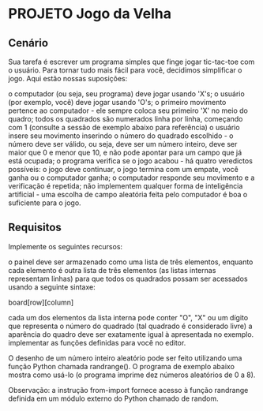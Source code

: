 # PROJETO  Jogo da Velha
## Cenário
Sua tarefa é escrever um programa simples que finge jogar tic-tac-toe com o usuário. Para tornar tudo mais fácil para você, decidimos simplificar o jogo. Aqui estão nossas suposições:

o computador (ou seja, seu programa) deve jogar usando 'X's;
o usuário (por exemplo, você) deve jogar usando 'O's;
o primeiro movimento pertence ao computador - ele sempre coloca seu primeiro 'X' no meio do quadro;
todos os quadrados são numerados linha por linha, começando com 1 (consulte a sessão de exemplo abaixo para referência)
o usuário insere seu movimento inserindo o número do quadrado escolhido - o número deve ser válido, ou seja, deve ser um número inteiro, deve ser maior que 0 e menor que 10, e não pode apontar para um campo que já está ocupada;
o programa verifica se o jogo acabou - há quatro veredictos possíveis: o jogo deve continuar, o jogo termina com um empate, você ganha ou o computador ganha;
o computador responde seu movimento e a verificação é repetida;
não implementem qualquer forma de inteligência artificial - uma escolha de campo aleatória feita pelo computador é boa o suficiente para o jogo.

## Requisitos
Implemente os seguintes recursos:

o painel deve ser armazenado como uma lista de três elementos, enquanto cada elemento é outra lista de três elementos (as listas internas representam linhas) para que todos os quadrados possam ser acessados usando a seguinte sintaxe:

board[row][column]
 

cada um dos elementos da lista interna pode conter "O", "X" ou um dígito que representa o número do quadrado (tal quadrado é considerado livre)
a aparência do quadro deve ser exatamente igual à apresentada no exemplo.
implementar as funções definidas para você no editor.

O desenho de um número inteiro aleatório pode ser feito utilizando uma função Python chamada randrange(). O programa de exemplo abaixo mostra como usá-lo (o programa imprime dez números aleatórios de 0 a 8).

Observação: a instrução from-import fornece acesso à função randrange definida em um módulo externo do Python chamado de random.
